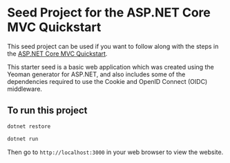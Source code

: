 # Seed Project for the ASP.NET Core MVC Quickstart

This seed project can be used if you want to follow along with the steps in the [ASP.NET Core MVC Quickstart](https://auth0.com/docs/quickstart/webapp/aspnet-core).

This starter seed is a basic web application which was created using the Yeoman generator for ASP.NET, and also includes some of the dependencies required to use the Cookie and OpenID Connect (OIDC) middleware.

## To run this project

```bash
dotnet restore

dotnet run
```

Then go to `http://localhost:3000` in your web browser to view the website.
